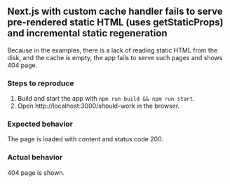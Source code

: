 ## Next.js with custom cache handler fails to serve pre-rendered static HTML (uses getStaticProps) and incremental static regeneration

Because in the examples, there is a lack of reading static HTML from the disk, and the cache is empty, the app fails to serve such pages and shows 404 page.

### Steps to reproduce

1. Build and start the app with `npm run build && npm run start`.
2. Open http://localhost:3000/should-work in the browser.

### Expected behavior

The page is loaded with content and status code 200.

### Actual behavior

404 page is shown.